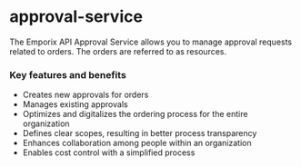 # approval-service

The Emporix API Approval Service allows you to manage approval requests related to orders. The orders are referred to as resources.

### Key features and benefits
* Creates new approvals for orders  
* Manages existing approvals  
* Optimizes and digitalizes the ordering process for the entire organization  
* Defines clear scopes, resulting in better process transparency  
* Enhances collaboration among people within an organization  
* Enables cost control with a simplified process  
